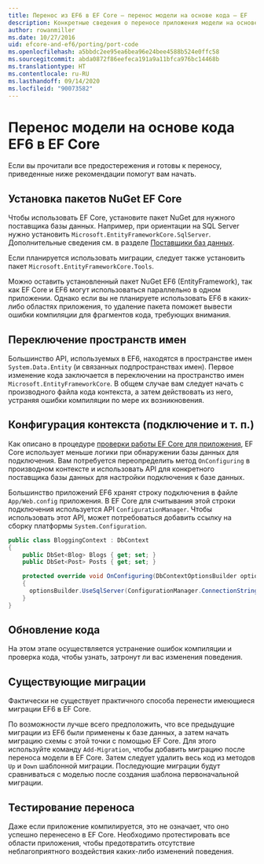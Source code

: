```yaml
---
title: Перенос из EF6 в EF Core — перенос модели на основе кода — EF
description: Конкретные сведения о переносе приложения модели на основе кода Entity Framework 6 в Entity Framework Core
author: rowanmiller
ms.date: 10/27/2016
uid: efcore-and-ef6/porting/port-code
ms.openlocfilehash: a5bbdc2ee95ea6bea96e24bee4588b524e0ffc58
ms.sourcegitcommit: abda0872f86eefeca191a9a11bfca976bc14468b
ms.translationtype: HT
ms.contentlocale: ru-RU
ms.lasthandoff: 09/14/2020
ms.locfileid: "90073582"
---
```

# <a name="porting-an-ef6-code-based-model-to-ef-core"></a>Перенос модели на основе кода EF6 в EF Core

Если вы прочитали все предостережения и готовы к переносу, приведенные ниже рекомендации помогут вам начать.

## <a name="install-ef-core-nuget-packages"></a>Установка пакетов NuGet EF Core

Чтобы использовать EF Core, установите пакет NuGet для нужного поставщика базы данных. Например, при ориентации на SQL Server нужно установить `Microsoft.EntityFrameworkCore.SqlServer`. Дополнительные сведения см. в разделе [Поставщики баз данных](xref:core/providers/index).

Если планируется использовать миграции, следует также установить пакет `Microsoft.EntityFrameworkCore.Tools`.

Можно оставить установленный пакет NuGet EF6 (EntityFramework), так как EF Core и EF6 могут использоваться параллельно в одном приложении. Однако если вы не планируете использовать EF6 в каких-либо областях приложения, то удаление пакета поможет вывести ошибки компиляции для фрагментов кода, требующих внимания.

## <a name="swap-namespaces"></a>Переключение пространств имен

Большинство API, используемых в EF6, находятся в пространстве имен `System.Data.Entity` (и связанных подпространствах имен). Первое изменение кода заключается в переключении на пространство имен `Microsoft.EntityFrameworkCore`. В общем случае вам следует начать с производного файла кода контекста, а затем действовать из него, устраняя ошибки компиляции по мере их возникновения.

## <a name="context-configuration-connection-etc"></a>Конфигурация контекста (подключение и т. п.)

Как описано в процедуре [проверки работы EF Core для приложения](xref:efcore-and-ef6/porting/index), EF Core использует меньше логики при обнаружении базы данных для подключения. Вам потребуется переопределить метод `OnConfiguring` в производном контексте и использовать API для конкретного поставщика базы данных для настройки подключения к базе данных.

Большинство приложений EF6 хранят строку подключения в файле `App/Web.config` приложения. В EF Core для считывания этой строки подключения используется API `ConfigurationManager`. Чтобы использовать этот API, может потребоваться добавить ссылку на сборку платформы `System.Configuration`.

``` csharp
public class BloggingContext : DbContext
{
    public DbSet<Blog> Blogs { get; set; }
    public DbSet<Post> Posts { get; set; }

    protected override void OnConfiguring(DbContextOptionsBuilder optionsBuilder)
    {
      optionsBuilder.UseSqlServer(ConfigurationManager.ConnectionStrings["BloggingDatabase"].ConnectionString);
    }
}
```

## <a name="update-your-code"></a>Обновление кода

На этом этапе осуществляется устранение ошибок компиляции и проверка кода, чтобы узнать, затронут ли вас изменения поведения.

## <a name="existing-migrations"></a>Существующие миграции

Фактически не существует практичного способа перенести имеющиеся миграции EF6 в EF Core.

По возможности лучше всего предположить, что все предыдущие миграции из EF6 были применены к базе данных, а затем начать миграцию схемы с этой точки с помощью EF Core. Для этого используйте команду `Add-Migration`, чтобы добавить миграцию после переноса модели в EF Core. Затем следует удалить весь код из методов `Up` и `Down` шаблонной миграции. Последующие миграции будут сравниваться с моделью после создания шаблона первоначальной миграции.

## <a name="test-the-port"></a>Тестирование переноса

Даже если приложение компилируется, это не означает, что оно успешно перенесено в EF Core. Необходимо протестировать все области приложения, чтобы предотвратить отсутствие неблагоприятного воздействия каких-либо изменений поведения.
